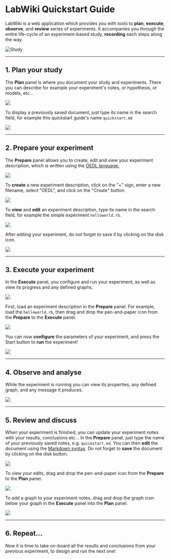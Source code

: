 # LabWiki Quickstart Guide

LabWiki is a web application which provides you with tools to **plan**, 
**execute**, **observe**, and **review** series of experiments. It accompanies 
you through the entire life-cycle of an experiment-based study, **recording** 
each steps along the way.

![Study](study_cycle.png)

----

## 1. Plan your study

The **Plan** panel is where you document your study and experiments. There you
can describe for example your experiment's notes, or hypothesis, or models, etc...

![](lw_plan.png)

To display a previously saved document, just type its name in the search
field, for example this quickstart guide's name `quickstart.md`

![](lw_plan2.png)

----

## 2. Prepare your experiment

The **Prepare** panel allows you to create, edit and view your experiment
description, which is written using the [OEDL language.](http://mytestbed.net/projects/omf6/wiki/OEDLOMF6)

![](lw_prepare.png)

To **create** a new experiment description, click on the "+" sign, enter a new 
filename, select "OEDL", and click on the "Create" button.

![](lw_prepare2.png)

To **view** and **edit** an experiment description, type its name in the search
field, for example the simple experiment `helloworld.rb`. 

![](lw_prepare3.png)

After editing your experiment, do not forget to save it by clicking on the disk 
icon.

![](lw_prepare4.png)


----

## 3. Execute your experiment

In the **Execute** panel, you configure and run your experiment, as well as
view its progress and any defined graphs.

![](lw_execute.png)

First, load an experiment description in the **Prepare** panel. For 
example, load the `helloworld.rb`, then drag and drop the pen-and-paper icon 
from the **Prepare** to the **Execute** panel.

![](lw_execute2.png)

You can now **configure** the parameters of your experiment, and press the Start
button to **run** the experiment!

![](lw_execute3.png)

----

## 4. Observe and analyse

While the experiment is running you can view its properties, any defined graph,
and any message it produces.

![](lw_execute4.png)


----

## 5. Review and discuss

When your experiment is finished, you can update your experiment notes with your
results, conclusions etc... In the **Prepare** panel, just type the name of your
previously saved notes, e.g. `quickstart.md`. You can then **edit** the document 
using the [Markdown syntax](http://daringfireball.net/projects/markdown/). 
Do not forget to **save** the document by clicking on the disk button.

![](lw_observe.png)

To view your edits, drag and drop the pen-and-paper icon from the **Prepare**
to the **Plan** panel.

![](lw_observe2.png)

To add a graph to your experiment notes, drag and drop the graph icon below your
graph in the **Execute** panel into the **Plan** panel.

![](lw_observe3.png)

----

## 6. Repeat...

Now it is time to take on-board all the results and conclusions from your
previous experiment, to design and run the next one!